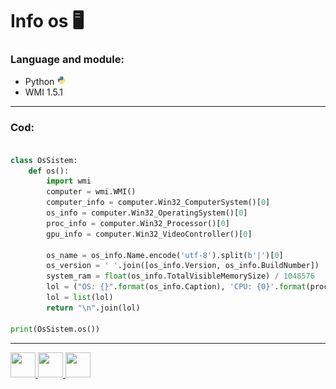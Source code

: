 # Info os :desktop_computer:

### Language and module:

* Python <img src="https://raw.githubusercontent.com/devicons/devicon/1119b9f84c0290e0f0b38982099a2bd027a48bf1/icons/python/python-original.svg" width="15" height="15"/>
* WMI 1.5.1
-----

### Cod:

```python

class OsSistem:
    def os():
        import wmi
        computer = wmi.WMI()
        computer_info = computer.Win32_ComputerSystem()[0]
        os_info = computer.Win32_OperatingSystem()[0]
        proc_info = computer.Win32_Processor()[0]
        gpu_info = computer.Win32_VideoController()[0]

        os_name = os_info.Name.encode('utf-8').split(b'|')[0]
        os_version = ' '.join([os_info.Version, os_info.BuildNumber])
        system_ram = float(os_info.TotalVisibleMemorySize) / 1048576  
        lol = ("OS: {}".format(os_info.Caption), 'CPU: {0}'.format(proc_info.Name), 'RAM: {0} GB'.format(system_ram), 'GPU: {0}'.format(gpu_info.Name))
        lol = list(lol)
        return "\n".join(lol)

print(OsSistem.os())

```
------

<div id="badges">
  <a href="https://vk.com/aniime_guy">
    <img src="https://img.icons8.com/?size=512&id=13977&format=png"width="40" height="40"/>
  </a>
  <a href="https://t.me/Ilham06">
    <img src="https://img.icons8.com/?size=512&id=63306&format=png"width="40" height="40"/>
  </a>
  <a href="https://www.youtube.com/channel/UC9m1N5x0OXWihGpR50Yk35g">
    <img src="https://img.icons8.com/?size=512&id=13983&format=png"width="40" height="40" />
  </a>
</div>
